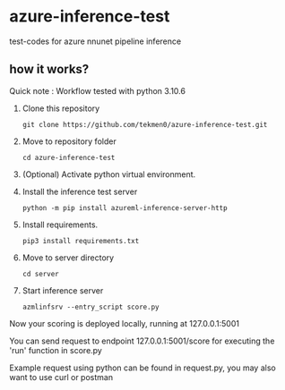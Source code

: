 # azure-inference-test
test-codes for azure nnunet pipeline inference

## how it works?

Quick note : Workflow tested with python 3.10.6

1. Clone this repository

       git clone https://github.com/tekmen0/azure-inference-test.git
   
3. Move to repository folder

       cd azure-inference-test
   
5. (Optional) Activate python virtual environment.
   
6. Install the inference test server
   
       python -m pip install azureml-inference-server-http

7. Install requirements.

       pip3 install requirements.txt 
   
8. Move to server directory

       cd server

9. Start inference server

       azmlinfsrv --entry_script score.py

Now your scoring is deployed locally, running at 127.0.0.1:5001

You can send request to endpoint 127.0.0.1:5001/score for executing the 'run' function in score.py

Example request using python can be found in request.py, you may also want to use curl or postman
